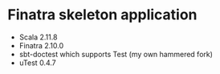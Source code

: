 # Finatra skeleton application

* Scala 2.11.8
* Finatra 2.10.0
* sbt-doctest which supports Test (my own hammered fork)
* uTest 0.4.7
